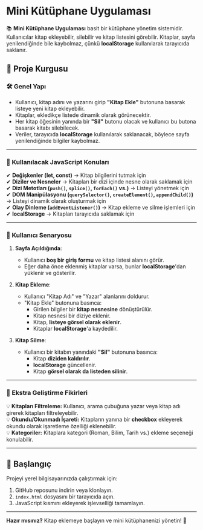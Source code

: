 # Mini Kütüphane Uygulaması

📚 **Mini Kütüphane Uygulaması** basit bir kütüphane yönetim sistemidir. Kullanıcılar kitap ekleyebilir, silebilir ve kitap listesini görebilir. Kitaplar, sayfa yenilendiğinde bile kaybolmaz, çünkü **localStorage** kullanılarak tarayıcıda saklanır.

## 🚀 Proje Kurgusu

### **🛠 Genel Yapı**  
- Kullanıcı, kitap adını ve yazarını girip **"Kitap Ekle"** butonuna basarak listeye yeni kitap ekleyebilir.  
- Kitaplar, ekledikçe listede dinamik olarak görünecektir.  
- Her kitap öğesinin yanında bir **"Sil"** butonu olacak ve kullanıcı bu butona basarak kitabı silebilecek.  
- Veriler, tarayıcıda **localStorage** kullanılarak saklanacak, böylece sayfa yenilendiğinde bilgiler kaybolmaz.

---

### **🎯 Kullanılacak JavaScript Konuları**  
✔ **Değişkenler (let, const)** → Kitap bilgilerini tutmak için  
✔ **Diziler ve Nesneler** → Kitapları bir dizi içinde nesne olarak saklamak için  
✔ **Dizi Metotları (`push()`, `splice()`, `forEach()` vs.)** → Listeyi yönetmek için  
✔ **DOM Manipülasyonu (`querySelector()`, `createElement()`, `appendChild()`)** → Listeyi dinamik olarak oluşturmak için  
✔ **Olay Dinleme (`addEventListener()`)** → Kitap ekleme ve silme işlemleri için  
✔ **localStorage** → Kitapları tarayıcıda saklamak için  

---

### **📝 Kullanıcı Senaryosu**  
1. **Sayfa Açıldığında**:  
   - Kullanıcı **boş bir giriş formu** ve kitap listesi alanını görür.  
   - Eğer daha önce eklenmiş kitaplar varsa, bunlar **localStorage**'dan yüklenir ve gösterilir.  

2. **Kitap Ekleme**:  
   - Kullanıcı "Kitap Adı" ve "Yazar" alanlarını doldurur.  
   - "Kitap Ekle" butonuna basınca:  
     - Girilen bilgiler bir **kitap nesnesine** dönüştürülür.  
     - Kitap nesnesi bir diziye eklenir.  
     - Kitap, **listeye görsel olarak eklenir**.  
     - Kitaplar **localStorage**'a kaydedilir.  

3. **Kitap Silme**:  
   - Kullanıcı bir kitabın yanındaki **"Sil"** butonuna basınca:  
     - Kitap **diziden kaldırılır**.  
     - **localStorage** güncellenir.  
     - Kitap **görsel olarak da listeden silinir**.  

---

### **📌 Ekstra Geliştirme Fikirleri**  
💡 **Kitapları Filtreleme:** Kullanıcı, arama çubuğuna yazar veya kitap adı girerek kitapları filtreleyebilir.  
💡 **Okundu/Okunmadı İşareti:** Kitapların yanına bir **checkbox** ekleyerek okundu olarak işaretleme özelliği eklenebilir.  
💡 **Kategoriler:** Kitaplara kategori (Roman, Bilim, Tarih vs.) ekleme seçeneği konulabilir.  

---

## 🚀 Başlangıç

Projeyi yerel bilgisayarınızda çalıştırmak için:
1. GitHub reposunu indirin veya klonlayın.
2. `index.html` dosyasını bir tarayıcıda açın.
3. JavaScript kısmını ekleyerek işlevselliği tamamlayın.

---

**Hazır mısınız?** Kitap eklemeye başlayın ve mini kütüphanenizi yönetin! 🚀
